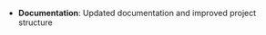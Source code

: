 <!-- (dl (section-meta [3.4.7] - 2025-09-14)) -->

<!-- (dl (# Improved)) -->
- **Documentation**: Updated documentation and improved project structure